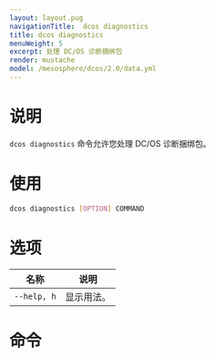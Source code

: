 ```yaml
---
layout: layout.pug
navigationTitle:  dcos diagnostics
title: dcos diagnostics
menuWeight: 5
excerpt: 处理 DC/OS 诊断捆绑包
render: mustache
model: /mesosphere/dcos/2.0/data.yml
---
```



# 说明
`dcos diagnostics` 命令允许您处理 DC/OS 诊断捆绑包。

# 使用

```bash
dcos diagnostics [OPTION] COMMAND
```

# 选项

| 名称 | 说明 |
|---------|-------------|
| `--help, h`   | 显示用法。 |


# 命令

